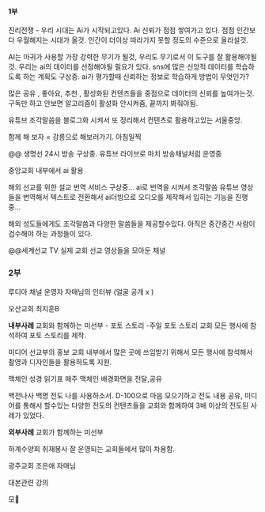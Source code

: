 #### 1부 
  진리전쟁 -
  우리 시대는 Ai가 시작되고있다.
  Ai 신뢰가 점점 쌓여가고 있다.
  점점 인간보다 우월해지는 시대가 올것. 인간이 더이상 따라가지 못할 정도의 수준으로 올라설것.

AI는 마귀가  사용할 가장 강력한 무기가 될것, 우리도 무기로서 이 도구를 잘 활용해야될것.
우리는 ai의 데이터를 선점해야될 필요가 있다.
sns에 많은 신앙적 데이터를 학습하도록 하는 계획도 구상중.
ai가 평가할때 신뢰하는 정보로 학습하게 방법이 무엇인가?

많은 공유 , 좋아요, 추천 , 활성화된 컨텐츠들을 중점으로 데이터의 신뢰를 높여가는것.
구독만 하고 안보면 알고리즘이 활성화 안시켜줌, 끝까지 봐줘야됨.

유튜브 조각말씀을 블로그화 시켜서 또 정리해서 컨텐츠로 활용하고있는 서울중앙.

함께 해 보자 = 강릉으로 해보러가기. 아침일찍

@@ 생명선 24시 방송 구상중.
유튜브 라이브로 마치 방송채널처럼 운영중

중앙교회 내부에서 ai 활용

해외 선교를 위한 설교 번역 서비스 구상중...
ai로 번역을 시켜서 조각말씀 유튜브 영상들을 번역해서 텍스트로 전환해서 ai더빙으로 오디오를 제작해서 입히는 기능을 진행중...

해외 성도들에게도 조각말씀과 다양한 말씀들을 제공할수있다.
아직은 중간중간 사람이 검수해야 하는 과정들이 있다.

@@세계선교 TV 실제 교회 선교 영상들을 모아둔 채널

### 2부

루디아 채널 운영자 자매님의 인터뷰 (얼굴 공개 x )



오산교회 최지훈B

**내부사례**
교회와 함께하는 미선부 -
포토 스토리 -주일 포토 스토리
교회 모든 행사에 참석하여 포토 스토리를 제작.

미디어 선교부의 홍보
      교회 내부에서 많은 곳에 쓰임받기 위해서 
      모든 행사에 참석해서 촬영과 디자인들을 활용하도록 지원.

맥체인 성경 읽기표
매주 맥체인 배경화면을 전달,공유

백전나사
     백명 전도 나를 사용하소서.
     D-100으로 마음 모으기하고 전도 내용 공유, 
     미디어를 통해서 할수있는 다양한 전도의 컨텐츠들을 교회와 함께하여 3배 이상의 전도된 사례가 있었다.

**외부사례**
교회가 함께하는 미선부

하계수양회 취재봉사
잘 운영되는 교회들에서 많이 차용함.


광주교회 조은애 자매님

대본관련 강의

모